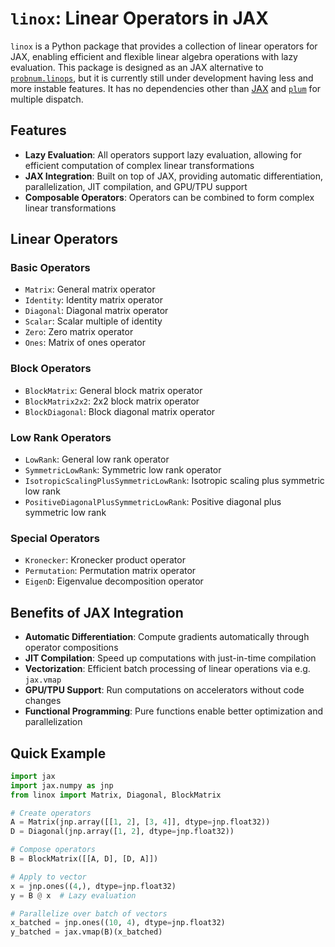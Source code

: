 # `linox`: Linear Operators in JAX

`linox` is a Python package that provides a collection of linear operators for JAX, enabling efficient and flexible linear algebra operations with lazy evaluation. This package is designed as an JAX alternative to [`probnum.linops`](https://probnum.readthedocs.io/en/latest/api/linops.html), but it is currently still under development having less and more instable features. It has no dependencies other than [JAX](https://github.com/jax-ml/jax) and [`plum`](https://github.com/beartype/plum) for multiple dispatch.

## Features

- **Lazy Evaluation**: All operators support lazy evaluation, allowing for efficient computation of complex linear transformations
- **JAX Integration**: Built on top of JAX, providing automatic differentiation, parallelization, JIT compilation, and GPU/TPU support
- **Composable Operators**: Operators can be combined to form complex linear transformations

## Linear Operators

### Basic Operators
- `Matrix`: General matrix operator
- `Identity`: Identity matrix operator
- `Diagonal`: Diagonal matrix operator
- `Scalar`: Scalar multiple of identity
- `Zero`: Zero matrix operator
- `Ones`: Matrix of ones operator

### Block Operators
- `BlockMatrix`: General block matrix operator
- `BlockMatrix2x2`: 2x2 block matrix operator
- `BlockDiagonal`: Block diagonal matrix operator

### Low Rank Operators
- `LowRank`: General low rank operator
- `SymmetricLowRank`: Symmetric low rank operator
- `IsotropicScalingPlusSymmetricLowRank`: Isotropic scaling plus symmetric low rank
- `PositiveDiagonalPlusSymmetricLowRank`: Positive diagonal plus symmetric low rank

### Special Operators
- `Kronecker`: Kronecker product operator
- `Permutation`: Permutation matrix operator
- `EigenD`: Eigenvalue decomposition operator

## Benefits of JAX Integration

- **Automatic Differentiation**: Compute gradients automatically through operator compositions
- **JIT Compilation**: Speed up computations with just-in-time compilation
- **Vectorization**: Efficient batch processing of linear operations via e.g. `jax.vmap`
- **GPU/TPU Support**: Run computations on accelerators without code changes
- **Functional Programming**: Pure functions enable better optimization and parallelization

## Quick Example

```python
import jax
import jax.numpy as jnp
from linox import Matrix, Diagonal, BlockMatrix

# Create operators
A = Matrix(jnp.array([[1, 2], [3, 4]], dtype=jnp.float32))
D = Diagonal(jnp.array([1, 2], dtype=jnp.float32))

# Compose operators
B = BlockMatrix([[A, D], [D, A]])

# Apply to vector
x = jnp.ones((4,), dtype=jnp.float32)
y = B @ x  # Lazy evaluation

# Parallelize over batch of vectors
x_batched = jnp.ones((10, 4), dtype=jnp.float32)
y_batched = jax.vmap(B)(x_batched)
```